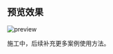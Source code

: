 ## 预览效果

![preview](https://img.alicdn.com/imgextra/i1/O1CN01TLWf5027gMNGoyRjT_!!6000000007826-2-tps-1419-948.png)

施工中，后续补充更多案例使用方法。